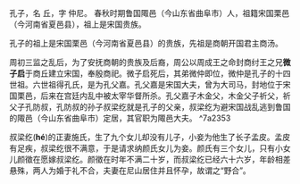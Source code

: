 孔子，名 丘，字 仲尼。 春秋时期鲁国陬邑（今山东省曲阜市）人，祖籍宋国栗邑（今河南省夏邑县），祖上是宋国贵族。

孔子的祖上是宋国栗邑（今河南省夏邑县）的贵族，先祖是商朝开国君主商汤。

周初三监之乱后，为了安抚商朝的贵族及后裔，周公以周成王之命封商纣王之兄**微子启**于商丘建立宋国，奉殷商祀。微子启死后，其弟微仲即位，微仲是孔子的十四世祖。六世祖得孔氏，是为孔父嘉。孔父嘉是宋国大夫，曾为大司马，封地位于宋国栗邑，后来在宫廷内乱中被太宰华督所杀。孔父嘉子木金父，木金父子祈父，祈父子孔防叔，孔防叔的孙子叔梁纥就是孔子的父亲，叔梁纥为避宋国战乱逃到鲁国的陬邑（今山东省曲阜市）定居，其官职为陬邑大夫。 ^7a2353

叔梁纥(**hé**)的正妻施氏，生了九个女儿却没有儿子，小妾为他生了长子孟皮。孟皮有足疾，叔梁纥很不满意，于是请求纳颜氏女儿为妾。颜氏有三个女儿，只有小女儿颜徵在愿嫁叔梁纥。颜徵在时年不满二十岁，而叔梁纥已经六十六岁，年龄相差悬殊，两人为婚于礼不合，夫妻在尼山居住并且怀孕，故谓之“野合”。